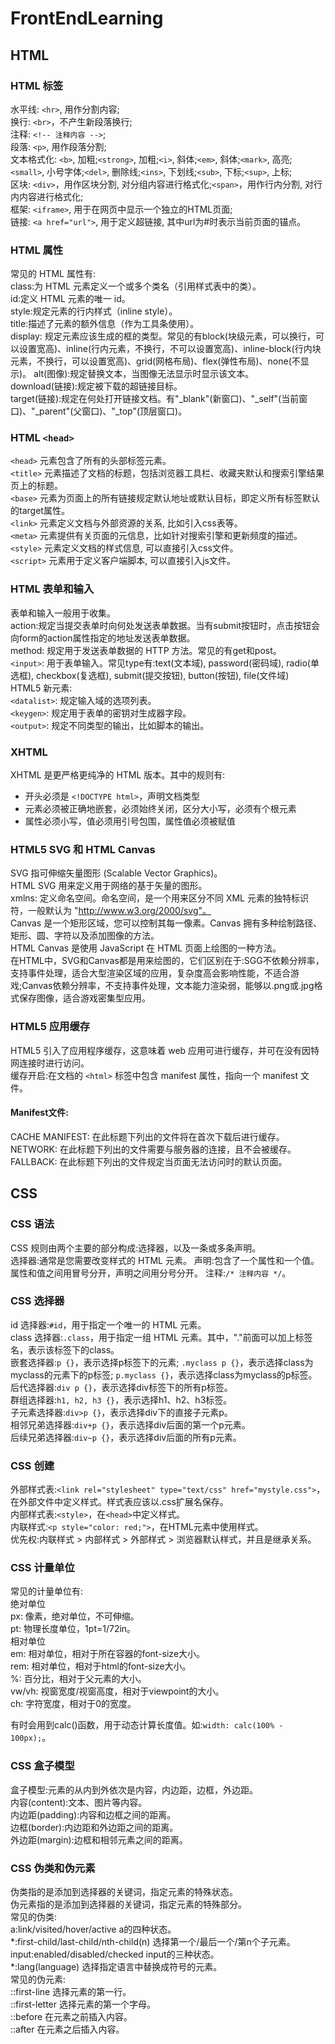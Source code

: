 # FrontEndLearning

## HTML

### HTML 标签 
水平线: `<hr>`, 用作分割内容;    
换行: `<br>`，不产生新段落换行;    
注释: `<!-- 注释内容 -->`;    
段落: `<p>`, 用作段落分割;    
文本格式化: `<b>`, 加粗;`<strong>`, 加粗;`<i>`, 斜体;`<em>`, 斜体;`<mark>`, 高亮;`<small>`, 小号字体;`<del>`, 删除线;`<ins>`, 下划线;`<sub>`, 下标;`<sup>`, 上标;    
区块: `<div>`，用作区块分割, 对分组内容进行格式化;`<span>`，用作行内分割, 对行内内容进行格式化;    
框架: `<iframe>`, 用于在网页中显示一个独立的HTML页面;  
链接: `<a href="url">`, 用于定义超链接, 其中url为#时表示当前页面的锚点。
  
### HTML 属性  
常见的 HTML 属性有:    
class:为 HTML 元素定义一个或多个类名（引用样式表中的类）。    
id:定义 HTML 元素的唯一 id。    
style:规定元素的行内样式（inline style）。    
title:描述了元素的额外信息（作为工具条使用）。  
display: 规定元素应该生成的框的类型。常见的有block(块级元素，可以换行，可以设置宽高)、inline(行内元素，不换行，不可以设置宽高)、inline-block(行内块元素，不换行，可以设置宽高)、grid(网格布局)、flex(弹性布局)、none(不显示)。
alt(图像):规定替换文本，当图像无法显示时显示该文本。    
download(链接):规定被下载的超链接目标。    
target(链接):规定在何处打开链接文档。有"_blank"(新窗口)、"_self"(当前窗口)、"_parent"(父窗口)、"_top"(顶层窗口)。    
  
### HTML `<head>`  
`<head>` 元素包含了所有的头部标签元素。    
`<title>` 元素描述了文档的标题，包括浏览器工具栏、收藏夹默认和搜索引擎结果页上的标题。    
`<base>` 元素为页面上的所有链接规定默认地址或默认目标，即定义所有标签默认的target属性。    
`<link>` 元素定义文档与外部资源的关系, 比如引入css表等。    
`<meta>` 元素提供有关页面的元信息，比如针对搜索引擎和更新频度的描述。    
`<style>` 元素定义文档的样式信息, 可以直接引入css文件。      
`<script>` 元素用于定义客户端脚本, 可以直接引入js文件。  
  
### HTML 表单和输入  
表单和输入一般用于收集。    
action:规定当提交表单时向何处发送表单数据。当有submit按钮时，点击按钮会向form的action属性指定的地址发送表单数据。  
method: 规定用于发送表单数据的 HTTP 方法。常见的有get和post。  
`<input>`: 用于表单输入。常见type有:text(文本域), password(密码域), radio(单选框), checkbox(复选框), submit(提交按钮), button(按钮), file(文件域)  
HTML5 新元素:  
`<datalist>`: 规定输入域的选项列表。    
`<keygen>`: 规定用于表单的密钥对生成器字段。    
`<output>`: 规定不同类型的输出，比如脚本的输出。  
  
### XHTML  
XHTML 是更严格更纯净的 HTML 版本。其中的规则有:  
- 开头必须是 `<!DOCTYPE html>`，声明文档类型  
- 元素必须被正确地嵌套，必须始终关闭，区分大小写，必须有个根元素  
- 属性必须小写，值必须用引号包围，属性值必须被赋值  
  
### HTML5 SVG 和 HTML Canvas  
SVG 指可伸缩矢量图形 (Scalable Vector Graphics)。  
HTML SVG 用来定义用于网络的基于矢量的图形。  
xmlns: 定义命名空间。命名空间，是一个用来区分不同 XML 元素的独特标识符，一般默认为 "http://www.w3.org/2000/svg"。  
Canvas 是一个矩形区域，您可以控制其每一像素。Canvas 拥有多种绘制路径、矩形、圆、字符以及添加图像的方法。    
HTML Canvas 是使用 JavaScript 在 HTML 页面上绘图的一种方法。    
在HTML中，SVG和Canvas都是用来绘图的，它们区别在于:SGG不依赖分辨率，支持事件处理，适合大型渲染区域的应用，复杂度高会影响性能，不适合游戏;Canvas依赖分辨率，不支持事件处理，文本能力渲染弱，能够以.png或.jpg格式保存图像，适合游戏密集型应用。  
  
### HTML5 应用缓存  
HTML5 引入了应用程序缓存，这意味着 web 应用可进行缓存，并可在没有因特网连接时进行访问。    
缓存开启:在文档的 `<html>` 标签中包含 manifest 属性，指向一个 manifest 文件。  
#### Manifest文件:    
CACHE MANIFEST: 在此标题下列出的文件将在首次下载后进行缓存。  
NETWORK: 在此标题下列出的文件需要与服务器的连接，且不会被缓存。  
FALLBACK: 在此标题下列出的文件规定当页面无法访问时的默认页面。  
  
## CSS

### CSS 语法
CSS 规则由两个主要的部分构成:选择器，以及一条或多条声明。  
选择器:通常是您需要改变样式的 HTML 元素。
声明:包含了一个属性和一个值。属性和值之间用冒号分开，声明之间用分号分开。
注释:`/* 注释内容 */`。

### CSS 选择器
id 选择器:`#id`，用于指定一个唯一的 HTML 元素。  
class 选择器:`.class`，用于指定一组 HTML 元素。其中，"."前面可以加上标签名，表示该标签下的class。  
嵌套选择器:`p {}`，表示选择p标签下的元素; `.myclass p {}`，表示选择class为myclass的元素下的p标签; `p.myclass {}`，表示选择class为myclass的p标签。  
后代选择器:`div p {}`，表示选择div标签下的所有p标签。  
群组选择器:`h1, h2, h3 {}`，表示选择h1、h2、h3标签。  
子元素选择器:`div>p {}`，表示选择div下的直接子元素p。  
相邻兄弟选择器:`div+p {}`，表示选择div后面的第一个p元素。  
后续兄弟选择器:`div~p {}`，表示选择div后面的所有p元素。  

### CSS 创建
外部样式表:`<link rel="stylesheet" type="text/css" href="mystyle.css">`，在外部文件中定义样式。样式表应该以.css扩展名保存。  
内部样式表:`<style>`，在`<head>`中定义样式。  
内联样式:`<p style="color: red;">`，在HTML元素中使用样式。  
优先权:内联样式 > 内部样式 > 外部样式 > 浏览器默认样式，并且是继承关系。

### CSS 计量单位
常见的计量单位有:  
绝对单位  
px: 像素，绝对单位，不可伸缩。  
pt: 物理长度单位，1pt=1/72in。  
相对单位  
em: 相对单位，相对于所在容器的font-size大小。  
rem: 相对单位，相对于html的font-size大小。  
%: 百分比，相对于父元素的大小。  
vw/vh: 视窗宽度/视窗高度，相对于viewpoint的大小。  
ch: 字符宽度，相对于0的宽度。  

有时会用到calc()函数，用于动态计算长度值。如:`width: calc(100% - 100px);`。  


### CSS 盒子模型  
盒子模型:元素的从内到外依次是内容，内边距，边框，外边距。  
内容(content):文本、图片等内容。  
内边距(padding):内容和边框之间的距离。  
边框(border):内边距和外边距之间的距离。  
外边距(margin):边框和相邻元素之间的距离。  

### CSS 伪类和伪元素  
伪类指的是添加到选择器的关键词，指定元素的特殊状态。   
伪元素指的是添加到选择器的关键词，指定元素的特殊部分。  
常见的伪类:    
a:link/visited/hover/active  a的四种状态。  
*:first-child/last-child/nth-child(n) 选择第一个/最后一个/第n个子元素。  
input:enabled/disabled/checked input的三种状态。  
*:lang(language) 选择指定语言中替换成符号的元素。  
常见的伪元素:  
::first-line  选择元素的第一行。  
::first-letter  选择元素的第一个字母。  
::before  在元素之前插入内容。  
::after  在元素之后插入内容。  


